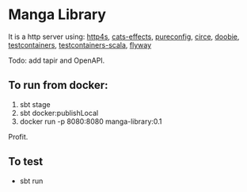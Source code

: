 # Manga Library

It is a http server using:
 [http4s](http://http4s.org/),
 [cats-effects](https://github.com/typelevel/cats-effect),
 [pureconfig](https://github.com/pureconfig/pureconfig),
 [circe](https://github.com/circe/circe),
 [doobie](http://tpolecat.github.io/doobie/),
 [testcontainers](https://www.testcontainers.org/),
 [testcontainers-scala](https://github.com/testcontainers/testcontainers-scala),
 [flyway](https://flywaydb.org/)
 
 Todo: add tapir and OpenAPI.

## To run from docker:

1. sbt stage
2. sbt docker:publishLocal
3. docker run -p 8080:8080 manga-library:0.1

Profit.

## To test

 - sbt run
